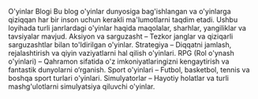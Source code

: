O'yinlar Blogi
Bu blog o'yinlar dunyosiga bag'ishlangan va o'yinlarga qiziqqan har bir inson uchun kerakli ma'lumotlarni taqdim etadi. Ushbu loyihada turli janrlardagi o'yinlar haqida maqolalar, sharhlar, yangiliklar va tavsiyalar mavjud.
Aksiyon va sarguzasht – Tezkor janglar va qiziqarli sarguzashtlar bilan to'ldirilgan o'yinlar.
Strategiya – Diqqatni jamlash, rejalashtirish va qiyin vaziyatlarni hal qilish o'yinlari.
RPG (Rol o'ynash o'yinlari) – Qahramon sifatida o'z imkoniyatlaringizni kengaytirish va fantastik dunyolarni o‘rganish.
Sport o'yinlari – Futbol, basketbol, tennis va boshqa sport turlari o'yinlari.
Simulyatorlar – Hayotiy holatlar va turli mashg'ulotlarni simulyatsiya qiluvchi o'yinlar.
